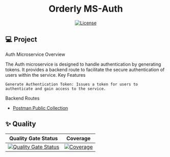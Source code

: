 <h1 align="center">Orderly MS-Auth</h1>

<p align="center">
  <a href="#-license">
    <img alt="License" src="https://img.shields.io/static/v1?label=license&message=MIT&color=ed2945&labelColor=000000">
  </a>
</p>

## 💻 Project
Auth Microservice
Overview

The Auth microservice is designed to handle authentication by generating tokens. It provides a backend route to facilitate the secure authentication of users within the service.
Key Features

    Generate Authentication Token: Issues a token for users to authenticate and gain access to the service.

Backend Routes

- [Postman Public Collection](https://documenter.getpostman.com/view/13574011/2s9YsM8WDL)

## ✨ Quality

| Quality Gate Status | Coverage |
| --- | --- |
| [![Quality Gate Status](https://sonarcloud.io/api/project_badges/measure?project=tribofustack_ms-auth&metric=alert_status)](https://sonarcloud.io/summary/new_code?id=tribofustack_ms-auth) | [![Coverage](https://sonarcloud.io/api/project_badges/measure?project=tribofustack_ms-auth&metric=coverage)](https://sonarcloud.io/summary/new_code?id=tribofustack_ms-auth) |


